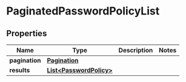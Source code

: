 

# PaginatedPasswordPolicyList


## Properties

| Name | Type | Description | Notes |
|------------ | ------------- | ------------- | -------------|
|**pagination** | [**Pagination**](Pagination.md) |  |  |
|**results** | [**List&lt;PasswordPolicy&gt;**](PasswordPolicy.md) |  |  |



